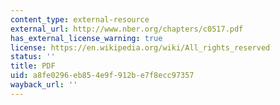 ```yaml
---
content_type: external-resource
external_url: http://www.nber.org/chapters/c0517.pdf
has_external_license_warning: true
license: https://en.wikipedia.org/wiki/All_rights_reserved
status: ''
title: PDF
uid: a8fe0296-eb85-4e9f-912b-e7f8ecc97357
wayback_url: ''
---
```

